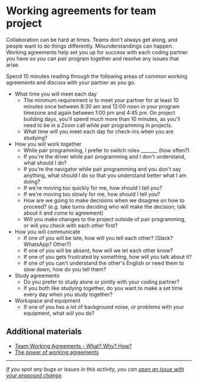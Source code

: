 # Working agreements for team project

Collaboration can be hard at times. Teams don't always get along, and people want to do things differently. Misunderstandings can happen. Working agreements help set you up for success with each coding partner you have so you can pair program together and resolve any issues that arise.

Spend 10 minutes reading through the following areas of common working agreements and discuss with your partner as you go.

- What time you will meet each day
  - The minimum requirement is to meet your partner for at least 10 minutes once between 8:30 am and 12:00 noon in your program timezone and again between 1:00 pm and 4:45 pm. On project building days, you'll spend much more than 10 minutes, as you'll need to be in a Zoom call while pair programming in projects.
  - What time will you meet each day for check-ins when you are studying?
- How you will work together
  - While pair programming, I prefer to switch roles _______ (how often?)
  - If you're the driver while pair programming and I don't understand, what should I do?
  - If you're the navigator while pair programming and you don't say anything, what should I do so that you understand better what I am doing?
  - If we're moving too quickly for me, how should I tell you?
  - If we're moving too slowly for me, how should I tell you?
  - How are we going to make decisions when we disagree on how to proceed? (e.g. take turns deciding who will make the decision; talk about it and come to agreement)
  - Will you make changes to the project outside of pair programming, or will you check with each other first?
- How you will communicate
  - If one of you will be late, how will you tell each other? (Slack? WhatsApp? Other?)
  - If one of you will be absent, how will we let each other know?
  - If one of you gets frustrated by something, how will you talk about it?
  - If one of you can't understand the other's English or need them to slow down, how do you tell them?
- Study agreements
  - Do you prefer to study alone or jointly with your coding partner?
  - If you both like studying together, do you want to make a set time every day when you study together?
- Workspace and equipment
  - If one of you has a lot of background noise, or problems with your equipment, what will you do?

## Additional materials
- [Team Working Agreements - What? Why? How?](https://medium.com/@angelydaz/team-working-agreements-what-why-how-28b2970b71ca)
- [The power of working agreements](https://techbeacon.com/app-dev-testing/power-working-agreements-how-drive-your-agile-team)
------

_If you spot any bugs or issues in this activity, you can [open an issue with your proposed change](https://github.com/microverseinc/curriculum-transversal-skills/blob/main/git-github/articles/open_issue.md)._
